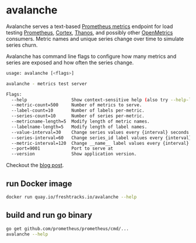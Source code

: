 # avalanche

Avalanche serves a text-based [Prometheus metrics](https://prometheus.io/docs/instrumenting/exposition_formats/) endpoint for load testing [Prometheus](https://prometheus.io/), [Cortex](https://github.com/weaveworks/cortex), [Thanos](https://github.com/improbable-eng/thanos), and possibly other [OpenMetrics](https://github.com/OpenObservability/OpenMetrics) consumers. Metric names and unique series change over time to simulate series churn.

Avalanche has command line flags to configure how many metrics and series are exposed and how often the series change.

```bash
usage: avalanche [<flags>]

avalanche - metrics test server

Flags:
  --help                 Show context-sensitive help (also try --help-long and --help-man).
  --metric-count=500     Number of metrics to serve.
  --label-count=10       Number of labels per-metric.
  --series-count=10      Number of series per-metric.
  --metricname-length=5  Modify length of metric names.
  --labelname-length=5   Modify length of label names.
  --value-interval=30    Change series values every {interval} seconds.
  --series-interval=60   Change series_id label values every {interval} seconds.
  --metric-interval=120  Change __name__ label values every {interval} seconds.
  --port=9001            Port to serve at
  --version              Show application version.
```

Checkout the [blog post](https://blog.freshtracks.io/load-testing-prometheus-metric-ingestion-5b878711711c).

## run Docker image

```bash
docker run quay.io/freshtracks.io/avalanche --help
```

## build and run go binary
```bash
go get github.com/prometheus/prometheus/cmd/...
avalanche --help
```

